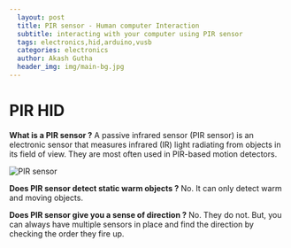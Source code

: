 ```yaml
---
  layout: post
  title: PIR sensor - Human computer Interaction
  subtitle: interacting with your computer using PIR sensor
  tags: electronics,hid,arduino,vusb
  categories: electronics
  author: Akash Gutha
  header_img: img/main-bg.jpg
---
```


# PIR HID
__What is a PIR sensor ?__
A passive infrared sensor (PIR sensor) is an electronic sensor that measures infrared (IR) light radiating from objects in its field of view. They are most often used in PIR-based motion detectors.

![PIR sensor](https://cdn-shop.adafruit.com/1200x900/189-02.jpg)

__Does PIR sensor detect static warm objects ?__
No. It can only detect warm and moving objects.

__Does PIR sensor give you a sense of direction ?__
No. They do not.
But, you can always have multiple sensors in place and find the direction by checking the order they fire up.



